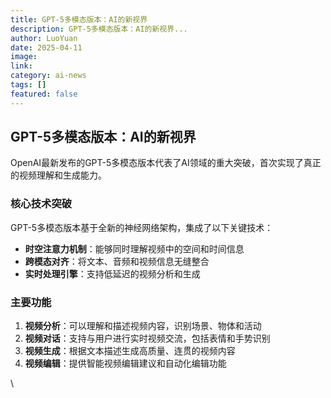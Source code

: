 ```yaml
---
title: GPT-5多模态版本：AI的新视界
description: GPT-5多模态版本：AI的新视界...
author: LuoYuan
date: 2025-04-11
image: 
link: 
category: ai-news
tags: []
featured: false
---
```

## GPT-5多模态版本：AI的新视界

OpenAI最新发布的GPT-5多模态版本代表了AI领域的重大突破，首次实现了真正的视频理解和生成能力。

### 核心技术突破

GPT-5多模态版本基于全新的神经网络架构，集成了以下关键技术：

- **时空注意力机制**：能够同时理解视频中的空间和时间信息
- **跨模态对齐**：将文本、音频和视频信息无缝整合
- **实时处理引擎**：支持低延迟的视频分析和生成

### 主要功能

1. **视频分析**：可以理解和描述视频内容，识别场景、物体和活动
2. **视频对话**：支持与用户进行实时视频交流，包括表情和手势识别
3. **视频生成**：根据文本描述生成高质量、连贯的视频内容
4. **视频编辑**：提供智能视频编辑建议和自动化编辑功能

\
